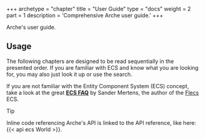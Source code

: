 +++
archetype = "chapter"
title = "User Guide"
type = "docs"
weight = 2
part = 1
description = 'Comprehensive Arche user guide.'
+++

Arche's user guide.

## Usage
The following chapters are designed to be read sequentially in the presented order.
If you are familiar with ECS and know what you are looking for,
you may also just look it up or use the search.

If you are not familiar with the Entity Component System (ECS) concept,
take a look at the great [**ECS FAQ**](https://github.com/SanderMertens/ecs-faq) by Sander Mertens, the author of the [Flecs](http://flecs.dev) ECS.

> [!TIP]
> Inline code referencing Arche's API is linked to the API reference, like here: {{< api ecs World >}}.
